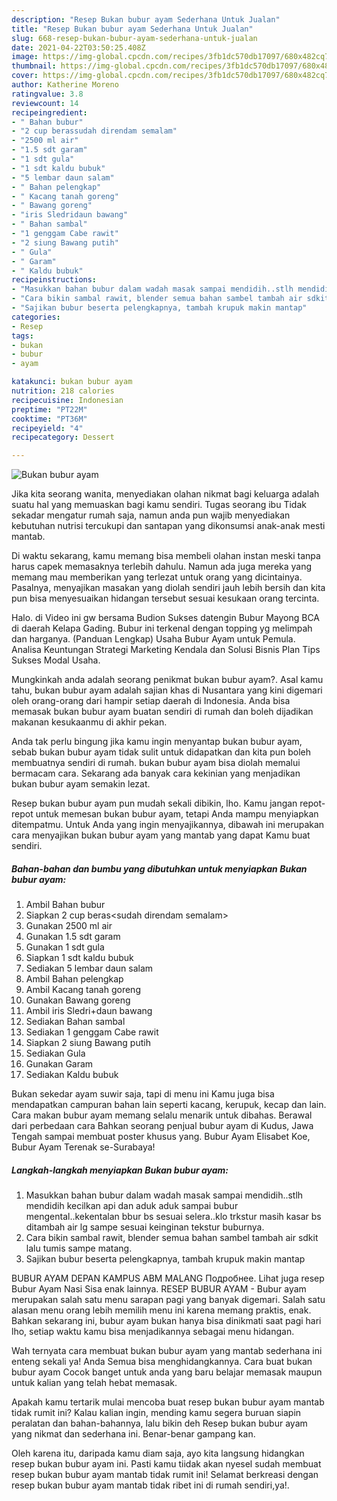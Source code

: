 ```yaml
---
description: "Resep Bukan bubur ayam Sederhana Untuk Jualan"
title: "Resep Bukan bubur ayam Sederhana Untuk Jualan"
slug: 668-resep-bukan-bubur-ayam-sederhana-untuk-jualan
date: 2021-04-22T03:50:25.408Z
image: https://img-global.cpcdn.com/recipes/3fb1dc570db17097/680x482cq70/bukan-bubur-ayam-foto-resep-utama.jpg
thumbnail: https://img-global.cpcdn.com/recipes/3fb1dc570db17097/680x482cq70/bukan-bubur-ayam-foto-resep-utama.jpg
cover: https://img-global.cpcdn.com/recipes/3fb1dc570db17097/680x482cq70/bukan-bubur-ayam-foto-resep-utama.jpg
author: Katherine Moreno
ratingvalue: 3.8
reviewcount: 14
recipeingredient:
- " Bahan bubur"
- "2 cup berassudah direndam semalam"
- "2500 ml air"
- "1.5 sdt garam"
- "1 sdt gula"
- "1 sdt kaldu bubuk"
- "5 lembar daun salam"
- " Bahan pelengkap"
- " Kacang tanah goreng"
- " Bawang goreng"
- "iris Sledridaun bawang"
- " Bahan sambal"
- "1 genggam Cabe rawit"
- "2 siung Bawang putih"
- " Gula"
- " Garam"
- " Kaldu bubuk"
recipeinstructions:
- "Masukkan bahan bubur dalam wadah masak sampai mendidih..stlh mendidih kecilkan api dan aduk aduk sampai bubur mengental..kekentalan bbur bs sesuai selera..klo trkstur masih kasar bs ditambah air lg sampe sesuai keinginan tekstur buburnya."
- "Cara bikin sambal rawit, blender semua bahan sambel tambah air sdkit lalu tumis sampe matang."
- "Sajikan bubur beserta pelengkapnya, tambah krupuk makin mantap"
categories:
- Resep
tags:
- bukan
- bubur
- ayam

katakunci: bukan bubur ayam 
nutrition: 218 calories
recipecuisine: Indonesian
preptime: "PT22M"
cooktime: "PT36M"
recipeyield: "4"
recipecategory: Dessert

---
```



![Bukan bubur ayam](https://img-global.cpcdn.com/recipes/3fb1dc570db17097/680x482cq70/bukan-bubur-ayam-foto-resep-utama.jpg)

Jika kita seorang wanita, menyediakan olahan nikmat bagi keluarga adalah suatu hal yang memuaskan bagi kamu sendiri. Tugas seorang ibu Tidak sekadar mengatur rumah saja, namun anda pun wajib menyediakan kebutuhan nutrisi tercukupi dan santapan yang dikonsumsi anak-anak mesti mantab.

Di waktu  sekarang, kamu memang bisa membeli olahan instan meski tanpa harus capek memasaknya terlebih dahulu. Namun ada juga mereka yang memang mau memberikan yang terlezat untuk orang yang dicintainya. Pasalnya, menyajikan masakan yang diolah sendiri jauh lebih bersih dan kita pun bisa menyesuaikan hidangan tersebut sesuai kesukaan orang tercinta. 

Halo. di Video ini gw bersama Budion Sukses datengin Bubur Mayong BCA di daerah Kelapa Gading. Bubur ini terkenal dengan topping yg melimpah dan harganya. (Panduan Lengkap) Usaha Bubur Ayam untuk Pemula. Analisa Keuntungan Strategi Marketing Kendala dan Solusi Bisnis Plan Tips Sukses Modal Usaha.

Mungkinkah anda adalah seorang penikmat bukan bubur ayam?. Asal kamu tahu, bukan bubur ayam adalah sajian khas di Nusantara yang kini digemari oleh orang-orang dari hampir setiap daerah di Indonesia. Anda bisa memasak bukan bubur ayam buatan sendiri di rumah dan boleh dijadikan makanan kesukaanmu di akhir pekan.

Anda tak perlu bingung jika kamu ingin menyantap bukan bubur ayam, sebab bukan bubur ayam tidak sulit untuk didapatkan dan kita pun boleh membuatnya sendiri di rumah. bukan bubur ayam bisa diolah memalui bermacam cara. Sekarang ada banyak cara kekinian yang menjadikan bukan bubur ayam semakin lezat.

Resep bukan bubur ayam pun mudah sekali dibikin, lho. Kamu jangan repot-repot untuk memesan bukan bubur ayam, tetapi Anda mampu menyiapkan ditempatmu. Untuk Anda yang ingin menyajikannya, dibawah ini merupakan cara menyajikan bukan bubur ayam yang mantab yang dapat Kamu buat sendiri.

<!--inarticleads1-->

##### Bahan-bahan dan bumbu yang dibutuhkan untuk menyiapkan Bukan bubur ayam:

1. Ambil  Bahan bubur
1. Siapkan 2 cup beras&lt;sudah direndam semalam&gt;
1. Gunakan 2500 ml air
1. Gunakan 1.5 sdt garam
1. Gunakan 1 sdt gula
1. Siapkan 1 sdt kaldu bubuk
1. Sediakan 5 lembar daun salam
1. Ambil  Bahan pelengkap
1. Ambil  Kacang tanah goreng
1. Gunakan  Bawang goreng
1. Ambil iris Sledri+daun bawang
1. Sediakan  Bahan sambal
1. Sediakan 1 genggam Cabe rawit
1. Siapkan 2 siung Bawang putih
1. Sediakan  Gula
1. Gunakan  Garam
1. Sediakan  Kaldu bubuk


Bukan sekedar ayam suwir saja, tapi di menu ini Kamu juga bisa mendapatkan campuran bahan lain seperti kacang, kerupuk, kecap dan lain. Cara makan bubur ayam memang selalu menarik untuk dibahas. Berawal dari perbedaan cara Bahkan seorang penjual bubur ayam di Kudus, Jawa Tengah sampai membuat poster khusus yang. Bubur Ayam Elisabet Koe, Bubur Ayam Terenak se-Surabaya! 

<!--inarticleads2-->

##### Langkah-langkah menyiapkan Bukan bubur ayam:

1. Masukkan bahan bubur dalam wadah masak sampai mendidih..stlh mendidih kecilkan api dan aduk aduk sampai bubur mengental..kekentalan bbur bs sesuai selera..klo trkstur masih kasar bs ditambah air lg sampe sesuai keinginan tekstur buburnya.
1. Cara bikin sambal rawit, blender semua bahan sambel tambah air sdkit lalu tumis sampe matang.
1. Sajikan bubur beserta pelengkapnya, tambah krupuk makin mantap


BUBUR AYAM DEPAN KAMPUS ABM MALANG Подробнее. Lihat juga resep Bubur Ayam Nasi Sisa enak lainnya. RESEP BUBUR AYAM - Bubur ayam merupakan salah satu menu sarapan pagi yang banyak digemari. Salah satu alasan menu orang lebih memilih menu ini karena memang praktis, enak. Bahkan sekarang ini, bubur ayam bukan hanya bisa dinikmati saat pagi hari lho, setiap waktu kamu bisa menjadikannya sebagai menu hidangan. 

Wah ternyata cara membuat bukan bubur ayam yang mantab sederhana ini enteng sekali ya! Anda Semua bisa menghidangkannya. Cara buat bukan bubur ayam Cocok banget untuk anda yang baru belajar memasak maupun untuk kalian yang telah hebat memasak.

Apakah kamu tertarik mulai mencoba buat resep bukan bubur ayam mantab tidak rumit ini? Kalau kalian ingin, mending kamu segera buruan siapin peralatan dan bahan-bahannya, lalu bikin deh Resep bukan bubur ayam yang nikmat dan sederhana ini. Benar-benar gampang kan. 

Oleh karena itu, daripada kamu diam saja, ayo kita langsung hidangkan resep bukan bubur ayam ini. Pasti kamu tiidak akan nyesel sudah membuat resep bukan bubur ayam mantab tidak rumit ini! Selamat berkreasi dengan resep bukan bubur ayam mantab tidak ribet ini di rumah sendiri,ya!.

